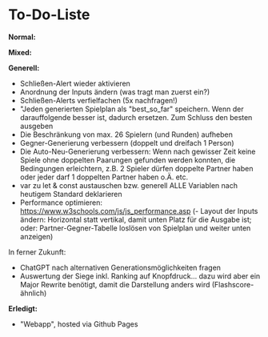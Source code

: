 # To-Do-Liste

**Normal:**


**Mixed:**


**Generell:**
- Schließen-Alert wieder aktivieren
- Anordnung der Inputs ändern (was tragt man zuerst ein?)
- Schließen-Alerts verfielfachen (5x nachfragen!)
- "Jeden generierten Spielplan als "best_so_far" speichern. Wenn der darauffolgende besser ist, dadurch ersetzen. Zum Schluss den besten ausgeben
- Die Beschränkung von max. 26 Spielern (und Runden) aufheben
- Gegner-Generierung verbessern (doppelt und dreifach 1 Person)
- Die Auto-Neu-Generierung verbessern: Wenn nach gewisser Zeit keine Spiele ohne doppelten Paarungen gefunden werden konnten, die Bedingungen erleichtern, z.B. 2 Spieler dürfen doppelte Partner haben oder jeder darf 1 doppelten Partner haben o.Ä. etc.
- var zu let & const austauschen bzw. generell ALLE Variablen nach heutigem Standard deklarieren
- Performance optimieren: https://www.w3schools.com/js/js_performance.asp
(- Layout der Inputs ändern: Horizontal statt vertikal, damit unten Platz für die Ausgabe ist; oder: Partner-Gegner-Tabelle loslösen von Spielplan und weiter unten anzeigen)

In ferner Zukunft:
- ChatGPT nach alternativen Generationsmöglichkeiten fragen
- Auswertung der Siege inkl. Ranking auf Knopfdruck... dazu wird aber ein Major Rewrite benötigt, damit die Darstellung anders wird (Flashscore-ähnlich)

**Erledigt:**
+ "Webapp", hosted via Github Pages